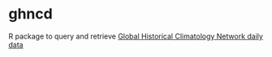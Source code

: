 # ghncd
R package to query and retrieve [Global Historical Climatology Network daily data](https://www.ncei.noaa.gov/products/land-based-station/global-historical-climatology-network-daily)
